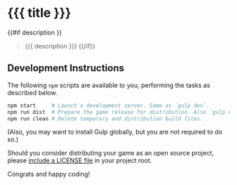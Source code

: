 {{{ title }}}
===============================================================================
{{#if description }}

>   {{{ description }}}
{{/if}}


Development Instructions 
-------------------------------------------------------------------------------

The following `npm` scripts are available to you, performing the tasks as
described below.

```sh
npm start     # Launch a development server. Same as `gulp dev`.
npm run dist  # Prepare the game release for distribution. Also `gulp dist`.
npm run clean # Delete temporary and distribution build files.
```

(Also, you may want to install Gulp globally, but you are not required to do
so.)

Should you consider distributing your game as an open source project, please
[include a LICENSE file][lcnc] in your project root.

Congrats and happy coding!


<!-- ---------------------------------------------------------------------- -->

[lcnc]: http://choosealicense.com
